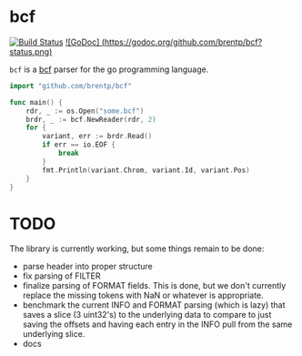bcf
===

[![Build Status](https://travis-ci.org/brentp/bcf.svg?branch=master)](https://travis-ci.org/brentp/bcf)
[![GoDoc] (https://godoc.org/github.com/brentp/bcf?status.png)](https://godoc.org/github.com/brentp/bcf)


`bcf` is a [bcf](https://samtools.github.io/hts-specs/BCFv2_qref.pdf) parser for the go programming language.

```Go
import "github.com/brentp/bcf"

func main() {
    rdr, _ := os.Open("some.bcf")
    brdr, _ := bcf.NewReader(rdr, 2)
    for {
        variant, err := brdr.Read()
        if err == io.EOF {
            break
        }
        fmt.Println(variant.Chrom, variant.Id, variant.Pos)
    }
}
```

TODO
====
The library is currently working, but some things remain to be done:

+ parse header into proper structure
+ fix parsing of FILTER
+ finalize parsing of FORMAT fields. This is done, but we don't currently replace the missing tokens with NaN or whatever is appropriate.
+ benchmark the current INFO and FORMAT parsing (which is lazy) that saves a slice (3 uint32's) to the underlying data to compare to just saving the offsets and having each entry in the INFO pull from
 the same underlying slice.
+ docs
